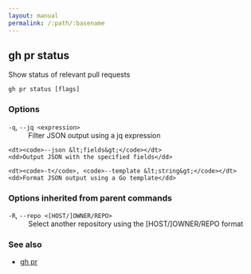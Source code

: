```yaml
---
layout: manual
permalink: /:path/:basename
---
```


## gh pr status

Show status of relevant pull requests

```
gh pr status [flags]
```

### Options


<dl class="flags">
	<dt><code>-q</code>, <code>--jq &lt;expression&gt;</code></dt>
	<dd>Filter JSON output using a jq expression</dd>

	<dt><code>--json &lt;fields&gt;</code></dt>
	<dd>Output JSON with the specified fields</dd>

	<dt><code>-t</code>, <code>--template &lt;string&gt;</code></dt>
	<dd>Format JSON output using a Go template</dd>
</dl>


### Options inherited from parent commands


<dl class="flags">
	<dt><code>-R</code>, <code>--repo &lt;[HOST/]OWNER/REPO&gt;</code></dt>
	<dd>Select another repository using the [HOST/]OWNER/REPO format</dd>
</dl>


### See also

* [gh pr](./gh_pr)

